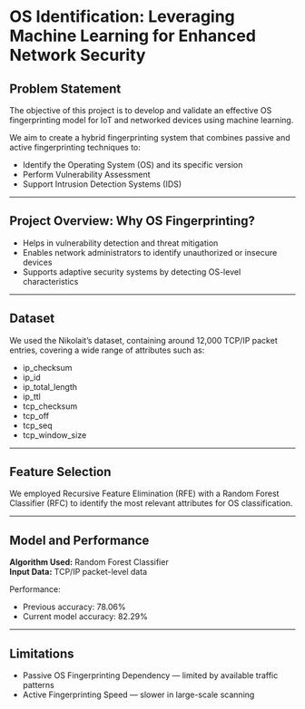 # OS Identification: Leveraging Machine Learning for Enhanced Network Security

## Problem Statement
The objective of this project is to develop and validate an effective OS fingerprinting model for IoT and networked devices using machine learning.

We aim to create a hybrid fingerprinting system that combines passive and active fingerprinting techniques to:

- Identify the Operating System (OS) and its specific version  
- Perform Vulnerability Assessment  
- Support Intrusion Detection Systems (IDS)

---

## Project Overview: Why OS Fingerprinting?
- Helps in vulnerability detection and threat mitigation  
- Enables network administrators to identify unauthorized or insecure devices  
- Supports adaptive security systems by detecting OS-level characteristics  

---

## Dataset
We used the Nikolait’s dataset, containing around 12,000 TCP/IP packet entries, covering a wide range of attributes such as:
- ip_checksum  
- ip_id  
- ip_total_length  
- ip_ttl  
- tcp_checksum  
- tcp_off  
- tcp_seq  
- tcp_window_size  

---

## Feature Selection
We employed Recursive Feature Elimination (RFE) with a Random Forest Classifier (RFC) to identify the most relevant attributes for OS classification.

---

## Model and Performance
**Algorithm Used:** Random Forest Classifier  
**Input Data:** TCP/IP packet-level data  

Performance:
- Previous accuracy: 78.06%  
- Current model accuracy: 82.29%  

---

## Limitations
- Passive OS Fingerprinting Dependency — limited by available traffic patterns  
- Active Fingerprinting Speed — slower in large-scale scanning  
